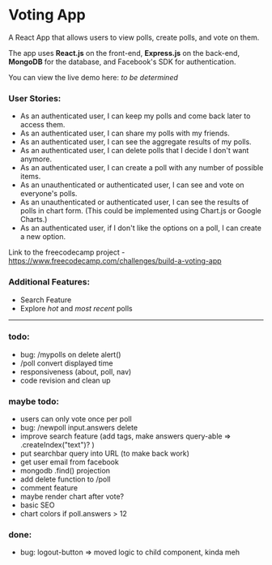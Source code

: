 # Voting App

A React App that allows users to view polls, create polls, and vote on them. 

The app uses **React.js** on the front-end, **Express.js** on the back-end, **MongoDB** for the database, and Facebook's SDK for authentication.

You can view the live demo here: *to be determined*

### User Stories:
* As an authenticated user, I can keep my polls and come back later to access them.
* As an authenticated user, I can share my polls with my friends.
* As an authenticated user, I can see the aggregate results of my polls.
* As an authenticated user, I can delete polls that I decide I don't want anymore.
* As an authenticated user, I can create a poll with any number of possible items.
* As an unauthenticated or authenticated user, I can see and vote on everyone's polls.
* As an unauthenticated or authenticated user, I can see the results of polls in chart form. (This could be implemented using Chart.js or Google Charts.)
* As an authenticated user, if I don't like the options on a poll, I can create a new option.

Link to the freecodecamp project - https://www.freecodecamp.com/challenges/build-a-voting-app

### Additional Features:
* Search Feature
* Explore *hot* and *most recent* polls


---

### todo:
* bug: /mypolls on delete alert()
* /poll convert displayed time
* responsiveness (about, poll, nav)
* code revision and clean up

### maybe todo:
* users can only vote once per poll
* bug: /newpoll input.answers delete
* improve search feature (add tags, make answers query-able => .createIndex("text")? )
* put searchbar query into URL (to make back work)
* get user email from facebook
* mongodb .find() projection
* add delete function to /poll
* comment feature
* maybe render chart after vote?
* basic SEO
* chart colors if poll.answers > 12

### done:
* bug: logout-button => moved logic to child component, kinda meh

